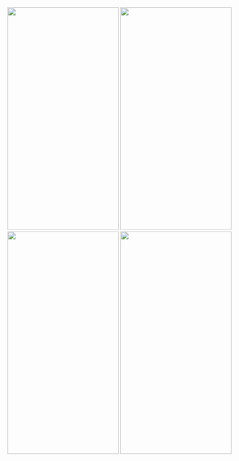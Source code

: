 <img src = "https://user-images.githubusercontent.com/113905603/229712439-f2288a53-e518-456e-bc68-d99bb2b56f37.png" height = 500 width = 250>
<img src = "https://user-images.githubusercontent.com/113905603/229711324-2c3ca93b-f876-4b0a-8136-be9d2d4faae3.png" height = 500 width = 250>
<img src = "https://user-images.githubusercontent.com/113905603/229710326-7499010f-45eb-4c15-b54b-89412a8d4214.png" height = 500 width = 250>
<img src = "https://user-images.githubusercontent.com/113905603/229710318-5dbf3c39-c25f-4cd3-b499-e7be671efa54.png" height = 500 width = 250>

